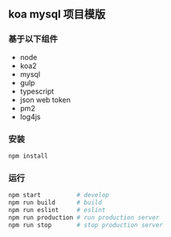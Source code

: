 ## koa mysql 项目模版

### 基于以下组件

* node
* koa2
* mysql
* gulp
* typescript
* json web token
* pm2
* log4js

### 安装

```bash
npm install
```

### 运行

```bash
npm start          # develop
npm run build      # build
npm run eslint     # eslint
npm run production # run production server
npm run stop       # stop production server
```
